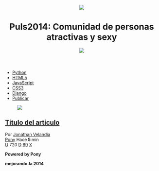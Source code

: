 <!DOCTYPE html>
<html lang="es">
<head>
  <meta charset="utf-8"/>
  <meta descripption="Proyecto de la primera generación
  del curso de diseño web online" />
  <title>Puls2014: Comunidad de personas atracticas y sexy</title>
  <link rel="stylesheet" href="normalize.css" />
  <link rel="stylesheet" href="estilos.css" />
</head>
<body>
  <header>
     <figure id="logo">
       <img src="logo.png" />
     </figure>
     <h1>
        Puls2014: Comunidad de personas atractivas y sexy
     </h1>
     <figure id="avatar">
       <img src="avatar.jpg" />
     </figure>
  </header>
  <nav>
    <ul>
      <li><a href="#">Python</a></li>
      <li><a href="#">HTML5</a></li>
      <li><a href="#">JavaScript</a></li>
      <li><a href="#">CSS3</a></li>
      <li><a href="#">Django</a></li>
      <li id="publicar_nav">
          <a href="#">Publicar</a>
      </li>
     </ul>     
  </nav>
  <section id="contenido">
    <article class="item">
      <figure class="imagen_item">
         <img src="imagen.jpg" />
      </figure>
      <h2 class="titulo_item">
        <a href="#">
            Titulo del articulo
        </a> 
      </h2>
      <div class="autor_item">
        Por <a href="#">Jonathan Velandia</a>
      </div>
      <div class="datos_item">
        <a href="#" class"=tag_item">Pony</a>
        <span class="fecha_item">
           Hace<strong> 5 </strong>min
        </span>
      </div>
      <div class="votacion">
        <a href="#" class="up">U</a>
        720
        <a href="#" class="down">D</a>
        <a href="#" class="Comentarios_item">69</a>
        <a href="#" class="guardar_item">X</a>
       </div>
     </article>
  </section>
  <footer>
  <p>
    <strong>Powered by Pony</strong>
  </p>
  <p>
    <strong>mejorando.la 2014</strong>
  </p>
  </footer>
 </body>
 </html>
